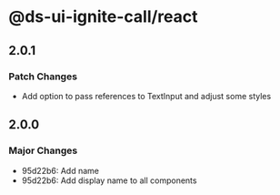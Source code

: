 # @ds-ui-ignite-call/react

## 2.0.1

### Patch Changes

- Add option to pass references to TextInput and adjust some styles

## 2.0.0

### Major Changes

- 95d22b6: Add name
- 95d22b6: Add display name to all components
